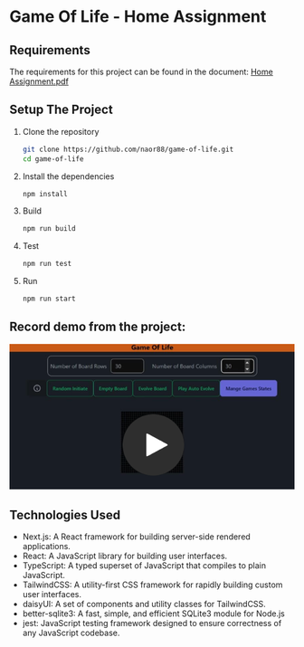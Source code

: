 # Game Of Life - Home Assignment

## Requirements

The requirements for this project can be found in the document: [Home Assignment.pdf](docs/Home%20Assignment.pdf)

## Setup The Project

1. Clone the repository
   ```bash
   git clone https://github.com/naor88/game-of-life.git
   cd game-of-life
   ```
2. Install the dependencies
   ```bash
   npm install
   ````

3. Build
   ```bash
   npm run build
   ```
4. Test
   ```bash
   npm run test
   ```

5. Run
   ```bash
   npm run start
   ```

## Record demo from the project:
[<img src="docs/posterImage.png">](https://share.vidyard.com/watch/tguHY6jVbEsThzJgvuouko?)

## Technologies Used

- Next.js: A React framework for building server-side rendered applications.
- React: A JavaScript library for building user interfaces.
- TypeScript: A typed superset of JavaScript that compiles to plain JavaScript.
- TailwindCSS: A utility-first CSS framework for rapidly building custom user interfaces.
- daisyUI: A set of components and utility classes for TailwindCSS.
- better-sqlite3: A fast, simple, and efficient SQLite3 module for Node.js
- jest: JavaScript testing framework designed to ensure correctness of any JavaScript codebase.